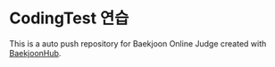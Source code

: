 # CodingTest 연습
This is a auto push repository for Baekjoon Online Judge created with [BaekjoonHub](https://github.com/BaekjoonHub/BaekjoonHub).
